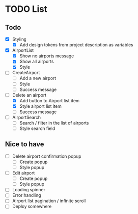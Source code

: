 # TODO List

## Todo
- [x] Styling
  - [x] Add design tokens from project description as variables
- [x] AirportList
  - [x] Show no airports message
  - [x] Show all airports
  - [x] Style
- [ ] CreateAirport
  - [ ] Add a new airport
  - [ ] Style
  - [ ] Success message
- [ ] Delete an airport
  - [x] Add button to Airport list item
  - [x] Style airport list item
  - [ ] Success message
- [ ] AirportSearch
  - [ ] Search / filter in the list of airports
  - [ ] Style search field

## Nice to have
- [ ] Delete airport confirmation popup
  - [ ] Create popup 
  - [ ] Style popup 
- [ ] Edit airport
  - [ ] Create popup
  - [ ] Style popup
- [ ] Loading spinner
- [ ] Error handling
- [ ] Airport list pagination / infinite scroll
- [ ] Deploy somewhere
